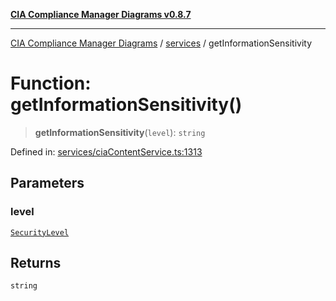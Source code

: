 [**CIA Compliance Manager Diagrams v0.8.7**](../../README.md)

***

[CIA Compliance Manager Diagrams](../../modules.md) / [services](../README.md) / getInformationSensitivity

# Function: getInformationSensitivity()

> **getInformationSensitivity**(`level`): `string`

Defined in: [services/ciaContentService.ts:1313](https://github.com/Hack23/cia-compliance-manager/blob/c1b03266cad85c2f58531e3fd0aea147fa649ae0/src/services/ciaContentService.ts#L1313)

## Parameters

### level

[`SecurityLevel`](../../index/type-aliases/SecurityLevel.md)

## Returns

`string`
